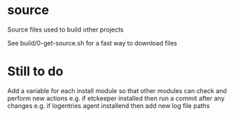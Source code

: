 source
======

Source files used to build other projects

See build/0-get-source.sh for a fast way to download files


Still to do
===========

Add a variable for each install module so that other modules can check and perform new actions
e.g. if etckeeper installed then run a commit after any changes
e.g. if logentries agent installend then add new log file paths 